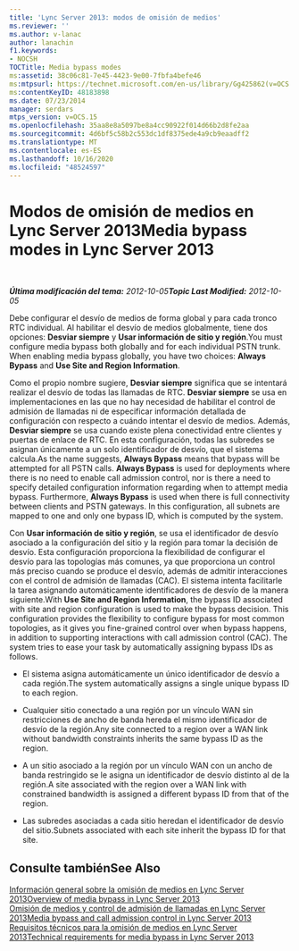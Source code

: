 ```yaml
---
title: 'Lync Server 2013: modos de omisión de medios'
ms.reviewer: ''
ms.author: v-lanac
author: lanachin
f1.keywords:
- NOCSH
TOCTitle: Media bypass modes
ms:assetid: 38c06c81-7e45-4423-9e00-7fbfa4befe46
ms:mtpsurl: https://technet.microsoft.com/en-us/library/Gg425862(v=OCS.15)
ms:contentKeyID: 48183898
ms.date: 07/23/2014
manager: serdars
mtps_version: v=OCS.15
ms.openlocfilehash: 35aa8e8a5097be8a4cc90922f014d66b2d8fe2aa
ms.sourcegitcommit: 4d6bf5c58b2c553dc1df8375ede4a9cb9eaadff2
ms.translationtype: MT
ms.contentlocale: es-ES
ms.lasthandoff: 10/16/2020
ms.locfileid: "48524597"
---
```

# <a name="media-bypass-modes-in-lync-server-2013"></a><span data-ttu-id="89e90-102">Modos de omisión de medios en Lync Server 2013</span><span class="sxs-lookup"><span data-stu-id="89e90-102">Media bypass modes in Lync Server 2013</span></span>

<div data-xmlns="http://www.w3.org/1999/xhtml">

<div class="topic" data-xmlns="http://www.w3.org/1999/xhtml" data-msxsl="urn:schemas-microsoft-com:xslt" data-cs="https://msdn.microsoft.com/">

<div data-asp="https://msdn2.microsoft.com/asp">



</div>

<div id="mainSection">

<div id="mainBody">

<span> </span>

<span data-ttu-id="89e90-103">_**Última modificación del tema:** 2012-10-05_</span><span class="sxs-lookup"><span data-stu-id="89e90-103">_**Topic Last Modified:** 2012-10-05_</span></span>

<span data-ttu-id="89e90-p101">Debe configurar el desvío de medios de forma global y para cada tronco RTC individual. Al habilitar el desvío de medios globalmente, tiene dos opciones: **Desviar siempre** y **Usar información de sitio y región**.</span><span class="sxs-lookup"><span data-stu-id="89e90-p101">You must configure media bypass both globally and for each individual PSTN trunk. When enabling media bypass globally, you have two choices: **Always Bypass** and **Use Site and Region Information**.</span></span>

<span data-ttu-id="89e90-p102">Como el propio nombre sugiere, **Desviar siempre** significa que se intentará realizar el desvío de todas las llamadas de RTC. **Desviar siempre** se usa en implementaciones en las que no hay necesidad de habilitar el control de admisión de llamadas ni de especificar información detallada de configuración con respecto a cuándo intentar el desvío de medios. Además, **Desviar siempre** se usa cuando existe plena conectividad entre clientes y puertas de enlace de RTC. En esta configuración, todas las subredes se asignan únicamente a un solo identificador de desvío, que el sistema calcula.</span><span class="sxs-lookup"><span data-stu-id="89e90-p102">As the name suggests, **Always Bypass** means that bypass will be attempted for all PSTN calls. **Always Bypass** is used for deployments where there is no need to enable call admission control, nor is there a need to specify detailed configuration information regarding when to attempt media bypass. Furthermore, **Always Bypass** is used when there is full connectivity between clients and PSTN gateways. In this configuration, all subnets are mapped to one and only one bypass ID, which is computed by the system.</span></span>

<span data-ttu-id="89e90-p103">Con **Usar información de sitio y región**, se usa el identificador de desvío asociado a la configuración del sitio y la región para tomar la decisión de desvío. Esta configuración proporciona la flexibilidad de configurar el desvío para las topologías más comunes, ya que proporciona un control más preciso cuando se produce el desvío, además de admitir interacciones con el control de admisión de llamadas (CAC). El sistema intenta facilitarle la tarea asignando automáticamente identificadores de desvío de la manera siguiente.</span><span class="sxs-lookup"><span data-stu-id="89e90-p103">With **Use Site and Region Information**, the bypass ID associated with site and region configuration is used to make the bypass decision. This configuration provides the flexibility to configure bypass for most common topologies, as it gives you fine-grained control over when bypass happens, in addition to supporting interactions with call admission control (CAC). The system tries to ease your task by automatically assigning bypass IDs as follows.</span></span>

  - <span data-ttu-id="89e90-113">El sistema asigna automáticamente un único identificador de desvío a cada región.</span><span class="sxs-lookup"><span data-stu-id="89e90-113">The system automatically assigns a single unique bypass ID to each region.</span></span>

  - <span data-ttu-id="89e90-114">Cualquier sitio conectado a una región por un vínculo WAN sin restricciones de ancho de banda hereda el mismo identificador de desvío de la región.</span><span class="sxs-lookup"><span data-stu-id="89e90-114">Any site connected to a region over a WAN link without bandwidth constraints inherits the same bypass ID as the region.</span></span>

  - <span data-ttu-id="89e90-115">A un sitio asociado a la región por un vínculo WAN con un ancho de banda restringido se le asigna un identificador de desvío distinto al de la región.</span><span class="sxs-lookup"><span data-stu-id="89e90-115">A site associated with the region over a WAN link with constrained bandwidth is assigned a different bypass ID from that of the region.</span></span>

  - <span data-ttu-id="89e90-116">Las subredes asociadas a cada sitio heredan el identificador de desvío del sitio.</span><span class="sxs-lookup"><span data-stu-id="89e90-116">Subnets associated with each site inherit the bypass ID for that site.</span></span>

<div>

## <a name="see-also"></a><span data-ttu-id="89e90-117">Consulte también</span><span class="sxs-lookup"><span data-stu-id="89e90-117">See Also</span></span>


[<span data-ttu-id="89e90-118">Información general sobre la omisión de medios en Lync Server 2013</span><span class="sxs-lookup"><span data-stu-id="89e90-118">Overview of media bypass in Lync Server 2013</span></span>](lync-server-2013-overview-of-media-bypass.md)  
[<span data-ttu-id="89e90-119">Omisión de medios y control de admisión de llamadas en Lync Server 2013</span><span class="sxs-lookup"><span data-stu-id="89e90-119">Media bypass and call admission control in Lync Server 2013</span></span>](lync-server-2013-media-bypass-and-call-admission-control.md)  
[<span data-ttu-id="89e90-120">Requisitos técnicos para la omisión de medios en Lync Server 2013</span><span class="sxs-lookup"><span data-stu-id="89e90-120">Technical requirements for media bypass in Lync Server 2013</span></span>](lync-server-2013-technical-requirements-for-media-bypass.md)  
  

</div>

</div>

<span> </span>

</div>

</div>

</div>

